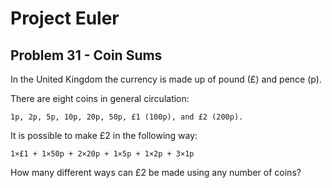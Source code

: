 # Project Euler

## Problem 31 - Coin Sums
In the United Kingdom the currency is made up of pound (£) and pence (p).

There are eight coins in general circulation:

    1p, 2p, 5p, 10p, 20p, 50p, £1 (100p), and £2 (200p).

It is possible to make £2 in the following way:

    1×£1 + 1×50p + 2×20p + 1×5p + 1×2p + 3×1p

How many different ways can £2 be made using any number of coins?
